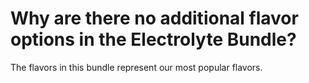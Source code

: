 # Why are there no additional flavor options in the Electrolyte Bundle?

The flavors in this bundle represent our most popular flavors.